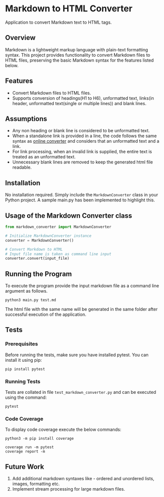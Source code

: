 # Markdown to HTML Converter

Application to convert Markdown text to HTML tags.

## Overview

Markdown is a lightweight markup language with plain-text formatting syntax. This project provides functionality to convert Markdown files to HTML files, preserving the basic Markdown syntax for the features listed below.

## Features

- Convert Markdown files to HTML files.
- Supports conversion of headings(H1 to H6), unformatted text, links(in header, unformatted text(single or multiple lines)) and blank lines.

## Assumptions

- Any non heading or blank line is considered to be unformatted text.
- When a standalone link is provided in a line, the code follows the same syntax as [online converter](https://markdowntohtml.com) and considers that an unformatted text and a link.
- For link processing, when an invalid link is supplied, the entire text is treated as an unformatted text.
- Unnecessary blank lines are removed to keep the generated html file readable.

## Installation

No installation required. Simply include the `MarkdownConverter` class in your Python project. A sample main.py has been implemented to highlight this.

## Usage of the Markdown Converter class

```python
from markdown_converter import MarkdownConverter

# Initialize MarkdownConverter instance
converter = MarkdownConverter()

# Convert Markdown to HTML
# Input file name is taken as command line input
converter.convert(input_file)
```

## Running the Program

To execute the program provide the input markdown file as a command line argument as follows.
```
python3 main.py test.md
```

The html file with the same name will be generated in the same folder after successful execution of the application.

## Tests

### Prerequisites

Before running the tests, make sure you have installed pytest. You can install it using pip:

```
pip install pytest
```

### Running Tests

Tests are collated in file `test_markdown_converter.py` and can be executed using the command:

```
pytest
```

### Code Coverage

To display code coverage execute the below commands:
```
python3 -m pip install coverage
```
```
coverage run -m pytest
coverage report -m
```

## Future Work

1. Add additional markdown syntaxes like - ordered and unordered lists, images, formatting etc.
2. Implement stream processing for large markdown files.
